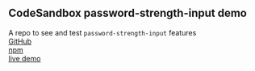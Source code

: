 ## CodeSandbox password-strength-input demo

A repo to see and test `password-strength-input` features
<br />
[GitHub](https://github.com/tiavina-mika/password-strength-input)
<br />
[npm](https://www.npmjs.com/package/password-strength-input)
<br />
[live demo]([https://mui-tiptap-editor.netlify.app/](https://password-strength-input.netlify.app))

